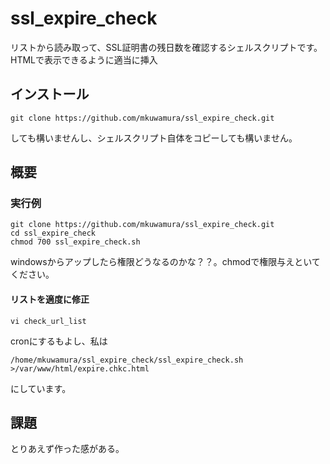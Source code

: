 # ssl_expire_check

リストから読み取って、SSL証明書の残日数を確認するシェルスクリプトです。HTMLで表示できるように適当に挿入

## インストール

    git clone https://github.com/mkuwamura/ssl_expire_check.git

しても構いませんし、シェルスクリプト自体をコピーしても構いません。

## 概要

### 実行例

    git clone https://github.com/mkuwamura/ssl_expire_check.git
    cd ssl_expire_check
    chmod 700 ssl_expire_check.sh

windowsからアップしたら権限どうなるのかな？？。chmodで権限与えといてください。

#### リストを適度に修正

    vi check_url_list
	
cronにするもよし、私は

    /home/mkuwamura/ssl_expire_check/ssl_expire_check.sh >/var/www/html/expire.chkc.html
  
にしています。
  
## 課題

とりあえず作った感がある。
